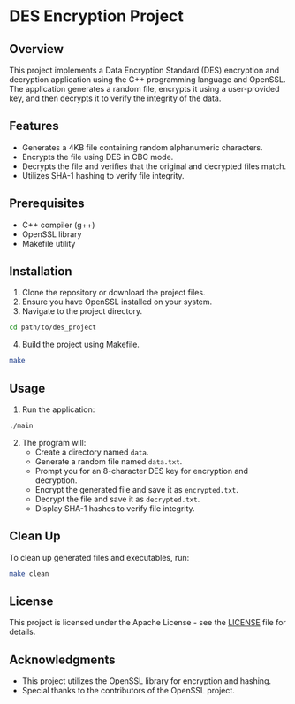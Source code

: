 # DES Encryption Project

## Overview
This project implements a Data Encryption Standard (DES) encryption and decryption application using the C++ programming language and OpenSSL. The application generates a random file, encrypts it using a user-provided key, and then decrypts it to verify the integrity of the data.

## Features
- Generates a 4KB file containing random alphanumeric characters.
- Encrypts the file using DES in CBC mode.
- Decrypts the file and verifies that the original and decrypted files match.
- Utilizes SHA-1 hashing to verify file integrity.

## Prerequisites
- C++ compiler (g++)
- OpenSSL library
- Makefile utility

## Installation
1. Clone the repository or download the project files.
2. Ensure you have OpenSSL installed on your system.
3. Navigate to the project directory.

```bash
cd path/to/des_project
```

4. Build the project using Makefile.

```bash
make
```

## Usage
1. Run the application:

```bash
./main
```

2. The program will:
   - Create a directory named `data`.
   - Generate a random file named `data.txt`.
   - Prompt you for an 8-character DES key for encryption and decryption.
   - Encrypt the generated file and save it as `encrypted.txt`.
   - Decrypt the file and save it as `decrypted.txt`.
   - Display SHA-1 hashes to verify file integrity.

## Clean Up
To clean up generated files and executables, run:

```bash
make clean
```

## License
This project is licensed under the Apache License - see the [LICENSE](LICENSE) file for details.

## Acknowledgments
- This project utilizes the OpenSSL library for encryption and hashing.
- Special thanks to the contributors of the OpenSSL project.

